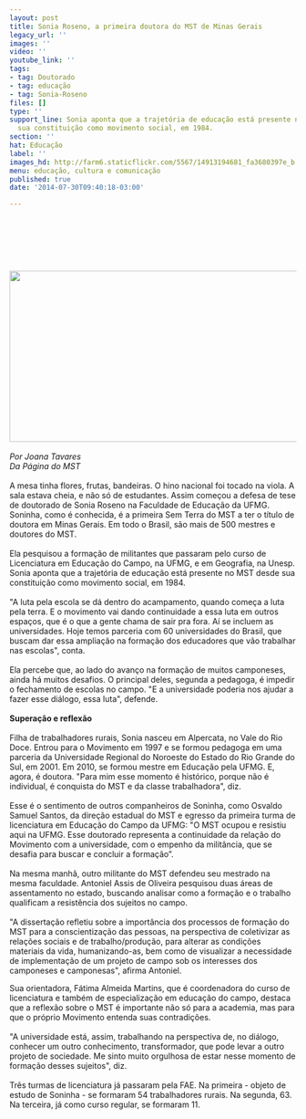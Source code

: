 ```yaml
---
layout: post
title: Sonia Roseno, a primeira doutora do MST de Minas Gerais
legacy_url: ''
images: ''
video: ''
youtube_link: ''
tags:
- tag: Doutorado
- tag: educação
- tag: Sonia-Roseno
files: []
type: ''
support_line: Sonia aponta que a trajetória de educação está presente no MST desde
  sua constituição como movimento social, em 1984.
section: ''
hat: Educação
label: ''
images_hd: http://farm6.staticflickr.com/5567/14913194681_fa3680397e_b.jpg
menu: educação, cultura e comunicação
published: true
date: '2014-07-30T09:40:18-03:00'

---
```

<h1>&nbsp;</h1>

<p><br />
<img alt="" height="300" src="http://mst.org.br/sites/default/files/sonia2.jpg" width="600" /><br />
<br />
<em>Por Joana Tavares<br />
Da P&aacute;gina do MST</em><br />
<br />
A mesa tinha flores, frutas, bandeiras. O hino nacional foi tocado na viola. A sala estava cheia, e n&atilde;o s&oacute; de estudantes. Assim come&ccedil;ou a defesa de tese de doutorado de Sonia Roseno na Faculdade de Educa&ccedil;&atilde;o da UFMG. Soninha, como &eacute; conhecida, &eacute; a primeira Sem Terra do MST a ter o t&iacute;tulo de doutora em Minas Gerais. Em todo o Brasil, s&atilde;o mais de 500 mestres e doutores do MST.<br />
<br />
Ela pesquisou a forma&ccedil;&atilde;o de militantes que passaram pelo curso de Licenciatura em Educa&ccedil;&atilde;o do Campo, na UFMG, e em Geografia, na Unesp. Sonia aponta que a trajet&oacute;ria de educa&ccedil;&atilde;o est&aacute; presente no MST desde sua constitui&ccedil;&atilde;o como movimento social, em 1984.&nbsp;<br />
<br />
&quot;A luta pela escola se d&aacute; dentro do acampamento, quando come&ccedil;a a luta pela terra. E o movimento vai dando continuidade a essa luta em outros espa&ccedil;os, que &eacute; o que a gente chama de sair pra fora. A&iacute; se incluem as universidades. Hoje temos parceria com 60 universidades do Brasil, que buscam dar essa amplia&ccedil;&atilde;o na forma&ccedil;&atilde;o dos educadores que v&atilde;o trabalhar nas escolas&quot;, conta.<br />
<br />
Ela percebe que, ao lado do avan&ccedil;o na forma&ccedil;&atilde;o de muitos camponeses, ainda h&aacute; muitos desafios. O principal deles, segunda a pedagoga, &eacute; impedir o fechamento de escolas no campo. &quot;E a universidade poderia nos ajudar a fazer esse di&aacute;logo, essa luta&quot;, defende.<br />
<br />
<strong>Supera&ccedil;&atilde;o e reflex&atilde;o</strong><br />
<br />
Filha de trabalhadores rurais, Sonia nasceu em Alpercata, no Vale do Rio Doce. Entrou para o Movimento em 1997 e se formou pedagoga em uma parceria da Universidade Regional do Noroeste do Estado do Rio Grande do Sul, em 2001. Em 2010, se formou mestre em Educa&ccedil;&atilde;o pela UFMG. E, agora, &eacute; doutora. &quot;Para mim esse momento &eacute; hist&oacute;rico, porque n&atilde;o &eacute; individual, &eacute; conquista do MST e da classe trabalhadora&quot;, diz.<br />
<br />
Esse &eacute; o sentimento de outros companheiros de Soninha, como Osvaldo Samuel Santos, da dire&ccedil;&atilde;o estadual do MST e egresso da primeira turma de licenciatura em Educa&ccedil;&atilde;o do Campo da UFMG: &quot;O MST ocupou e resistiu aqui na UFMG. Esse doutorado representa a continuidade da rela&ccedil;&atilde;o do Movimento com a universidade, com o empenho da milit&acirc;ncia, que se desafia para buscar e concluir a forma&ccedil;&atilde;o&rdquo;.<br />
<br />
Na mesma manh&atilde;, outro militante do MST defendeu seu mestrado na mesma faculdade. Antoniel Assis de Oliveira pesquisou duas &aacute;reas de assentamento no estado, buscando analisar como a forma&ccedil;&atilde;o e o trabalho qualificam a resist&ecirc;ncia dos sujeitos no campo.<br />
<br />
&quot;A disserta&ccedil;&atilde;o refletiu sobre a import&acirc;ncia dos processos de forma&ccedil;&atilde;o do MST para a conscientiza&ccedil;&atilde;o das pessoas, na perspectiva de coletivizar as rela&ccedil;&otilde;es sociais e de trabalho/produ&ccedil;&atilde;o, para alterar as condi&ccedil;&otilde;es materiais da vida, humanizando-as, bem como de visualizar a necessidade de implementa&ccedil;&atilde;o de um projeto de campo sob os interesses dos camponeses e camponesas&quot;, afirma Antoniel.</p>

<p>Sua orientadora, F&aacute;tima Almeida Martins, que &eacute; coordenadora do curso de licenciatura e tamb&eacute;m de especializa&ccedil;&atilde;o em educa&ccedil;&atilde;o do campo, destaca que a reflex&atilde;o sobre o MST &eacute; importante n&atilde;o s&oacute; para a academia, mas para que o pr&oacute;prio Movimento entenda suas contradi&ccedil;&otilde;es.<br />
<br />
&quot;A universidade est&aacute;, assim, trabalhando na perspectiva de, no di&aacute;logo, conhecer um outro conhecimento, transformador, que pode levar a outro projeto de sociedade. Me sinto muito orgulhosa de estar nesse momento de forma&ccedil;&atilde;o desses sujeitos&quot;, diz.<br />
<br />
Tr&ecirc;s turmas de licenciatura j&aacute; passaram pela FAE. Na primeira - objeto de estudo de Soninha - se formaram 54 trabalhadores rurais. Na segunda, 63. Na terceira, j&aacute; como curso regular, se formaram 11.</p>

